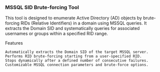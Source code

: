 ### MSSQL SID Brute-forcing Tool

This tool is designed to enumerate Active Directory (AD) objects by brute-forcing RIDs (Relative Identifiers) in a domain using MSSQL queries. It extracts the Domain SID and systematically queries for associated usernames or groups within a specified RID range.

Features

    Automatically extracts the Domain SID of the target MSSQL server.
    Performs RID brute-forcing starting from a user-specified RID.
    Stops dynamically after a defined number of consecutive failures.
    Customizable MSSQL connection parameters and brute-force options.
